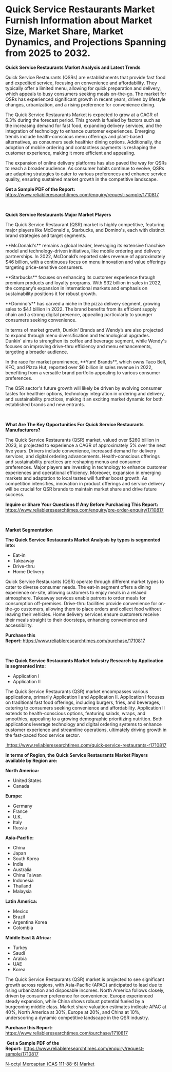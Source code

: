 <p><h1>Quick Service Restaurants Market Furnish Information about Market Size, Market Share, Market Dynamics, and Projections Spanning from 2025 to 2032.</h1></p><p><strong>Quick Service Restaurants Market Analysis and Latest Trends</strong></p>
<p><p>Quick Service Restaurants (QSRs) are establishments that provide fast food and expedited service, focusing on convenience and affordability. They typically offer a limited menu, allowing for quick preparation and delivery, which appeals to busy consumers seeking meals on-the-go. The market for QSRs has experienced significant growth in recent years, driven by lifestyle changes, urbanization, and a rising preference for convenience dining.</p><p>The Quick Service Restaurants Market is expected to grow at a CAGR of 6.3% during the forecast period. This growth is fueled by factors such as the increasing demand for fast food, expanding delivery services, and the integration of technology to enhance customer experiences. Emerging trends include health-conscious menu offerings and plant-based alternatives, as consumers seek healthier dining options. Additionally, the adoption of mobile ordering and contactless payments is reshaping the customer experience, making it more efficient and appealing.</p><p>The expansion of online delivery platforms has also paved the way for QSRs to reach a broader audience. As consumer habits continue to evolve, QSRs are adapting strategies to cater to various preferences and enhance service quality, ensuring sustained market growth in the competitive landscape.</p></p>
<p><strong>Get a Sample PDF of the Report:&nbsp;</strong> <a href="https://www.reliableresearchtimes.com/enquiry/request-sample/1710817?utm_campaign=2989&utm_medium=2&utm_source=Github&utm_content=ia&utm_term=27032025&utm_id=quick-service-restaurants">https://www.reliableresearchtimes.com/enquiry/request-sample/1710817</a></p>
<p>&nbsp;</p>
<p><strong>Quick Service Restaurants Major Market Players</strong></p>
<p><p>The Quick Service Restaurant (QSR) market is highly competitive, featuring major players like McDonald's, Starbucks, and Domino's, each with distinct brand strategies and target segments. </p><p>**McDonald's** remains a global leader, leveraging its extensive franchise model and technology-driven initiatives, like mobile ordering and delivery partnerships. In 2022, McDonald’s reported sales revenue of approximately $46 billion, with a continuous focus on menu innovation and value offerings targeting price-sensitive consumers. </p><p>**Starbucks** focuses on enhancing its customer experience through premium products and loyalty programs. With $32 billion in sales in 2022, the company’s expansion in international markets and emphasis on sustainability positions it for robust growth. </p><p>**Domino's** has carved a niche in the pizza delivery segment, growing sales to $4.1 billion in 2022. The brand benefits from its efficient supply chain and a strong digital presence, appealing particularly to younger consumers seeking convenience.</p><p>In terms of market growth, Dunkin' Brands and Wendy’s are also projected to expand through menu diversification and technological upgrades. Dunkin' aims to strengthen its coffee and beverage segment, while Wendy's focuses on improving drive-thru efficiency and menu enhancements, targeting a broader audience.</p><p>In the race for market prominence, **Yum! Brands**, which owns Taco Bell, KFC, and Pizza Hut, reported over $6 billion in sales revenue in 2022, benefiting from a versatile brand portfolio appealing to various consumer preferences.</p><p>The QSR sector's future growth will likely be driven by evolving consumer tastes for healthier options, technology integration in ordering and delivery, and sustainability practices, making it an exciting market dynamic for both established brands and new entrants.</p></p>
<p>&nbsp;</p>
<p><strong>What Are The Key Opportunities For Quick Service Restaurants Manufacturers?</strong></p>
<p><p>The Quick Service Restaurants (QSR) market, valued over $260 billion in 2023, is projected to experience a CAGR of approximately 5% over the next five years. Drivers include convenience, increased demand for delivery services, and digital ordering advancements. Health-conscious offerings and sustainability practices are reshaping menus and consumer preferences. Major players are investing in technology to enhance customer experiences and operational efficiency. Moreover, expansion in emerging markets and adaptation to local tastes will further boost growth. As competition intensifies, innovation in product offerings and service delivery will be crucial for QSR brands to maintain market share and drive future success.</p></p>
<p><strong>Inquire or Share Your Questions If Any Before Purchasing This Report:</strong> <a href="https://www.reliableresearchtimes.com/enquiry/pre-order-enquiry/1710817?utm_campaign=2989&utm_medium=2&utm_source=Github&utm_content=ia&utm_term=27032025&utm_id=quick-service-restaurants">https://www.reliableresearchtimes.com/enquiry/pre-order-enquiry/1710817</a></p>
<p>&nbsp;</p>
<p><strong>Market Segmentation</strong></p>
<p><strong>The Quick Service Restaurants Market Analysis by types is segmented into:</strong></p>
<p><ul><li>Eat-in</li><li>Takeaway</li><li>Drive-thru</li><li>Home Delivery</li></ul></p>
<p><p>Quick Service Restaurants (QSR) operate through different market types to cater to diverse consumer needs. The eat-in segment offers a dining experience on-site, allowing customers to enjoy meals in a relaxed atmosphere. Takeaway services enable patrons to order meals for consumption off-premises. Drive-thru facilities provide convenience for on-the-go customers, allowing them to place orders and collect food without leaving their vehicles. Home delivery services ensure customers receive their meals straight to their doorsteps, enhancing convenience and accessibility.</p></p>
<p><strong>Purchase this Report:&nbsp;</strong><a href="https://www.reliableresearchtimes.com/purchase/1710817?utm_campaign=2989&utm_medium=2&utm_source=Github&utm_content=ia&utm_term=27032025&utm_id=quick-service-restaurants">https://www.reliableresearchtimes.com/purchase/1710817</a></p>
<p>&nbsp;</p>
<p><strong>The Quick Service Restaurants Market Industry Research by Application is segmented into:</strong></p>
<p><ul><li>Application I</li><li>Application II</li></ul></p>
<p><p>The Quick Service Restaurants (QSR) market encompasses various applications, primarily Application I and Application II. Application I focuses on traditional fast food offerings, including burgers, fries, and beverages, catering to consumers seeking convenience and affordability. Application II extends to health-conscious options, featuring salads, wraps, and smoothies, appealing to a growing demographic prioritizing nutrition. Both applications leverage technology and digital ordering systems to enhance customer experience and streamline operations, ultimately driving growth in the fast-paced food service sector.</p></p>
<p><a href="https://www.reliableresearchtimes.com/quick-service-restaurants-r1710817?utm_campaign=2989&utm_medium=2&utm_source=Github&utm_content=ia&utm_term=27032025&utm_id=quick-service-restaurants">&nbsp;https://www.reliableresearchtimes.com/quick-service-restaurants-r1710817</a></p>
<p><strong>In terms of Region, the Quick Service Restaurants Market Players available by Region are:</strong></p>
<p>
    <p> <strong> North America: </strong>
        <ul>
            <li>United States</li>
            <li>Canada</li>
        </ul>
        </p> 
    <p> <strong> Europe: </strong>
        <ul>
            <li>Germany</li>
            <li>France</li>
            <li>U.K.</li>
            <li>Italy</li>
            <li>Russia</li>
        </ul>
        </p> 
    <p> <strong> Asia-Pacific: </strong>
        <ul>
            <li>China</li>
            <li>Japan</li>
            <li>South Korea</li>
            <li>India</li>
            <li>Australia</li>
            <li>China Taiwan</li>
            <li>Indonesia</li>
            <li>Thailand</li>
            <li>Malaysia</li>
        </ul>
        </p> 
    <p> <strong> Latin America: </strong>
        <ul>
            <li>Mexico</li>
            <li>Brazil</li>
            <li>Argentina Korea</li>
            <li>Colombia</li>
        </ul>
        </p> 
    <p> <strong> Middle East & Africa: </strong>
        <ul>
            <li>Turkey</li>
            <li>Saudi</li>
            <li>Arabia</li>
            <li>UAE</li>
            <li>Korea</li>
        </ul>
    </p>
    </p>
<p><p>The Quick Service Restaurants (QSR) market is projected to see significant growth across regions, with Asia-Pacific (APAC) anticipated to lead due to rising urbanization and disposable incomes. North America follows closely, driven by consumer preference for convenience. Europe experienced steady expansion, while China shows robust potential fueled by a burgeoning middle class. Market share valuation estimates indicate APAC at 40%, North America at 30%, Europe at 20%, and China at 10%, underscoring a dynamic competitive landscape in the QSR industry.</p></p>
<p><strong>Purchase this Report: </strong><a href="https://www.reliableresearchtimes.com/purchase/1710817?utm_campaign=2989&utm_medium=2&utm_source=Github&utm_content=ia&utm_term=27032025&utm_id=quick-service-restaurants">https://www.reliableresearchtimes.com/purchase/1710817</a></p>
<p>&nbsp;<strong>Get a Sample PDF of the Report:&nbsp;&nbsp;</strong><a href="https://www.reliableresearchtimes.com/enquiry/request-sample/1710817?utm_campaign=2989&utm_medium=2&utm_source=Github&utm_content=ia&utm_term=27032025&utm_id=quick-service-restaurants">https://www.reliableresearchtimes.com/enquiry/request-sample/1710817</a></p>
<p><strong></strong></p>
<p><p><a href="https://github.com/furnoirons9e/Market-Research-Report-List-1/blob/main/n-octyl-mercaptan-cas-111-88-6-market.md?utm_campaign=2989&utm_medium=2&utm_source=Github&utm_content=ia&utm_term=27032025&utm_id=quick-service-restaurants">N-octyl Mercaptan (CAS 111-88-6) Market</a></p></p>